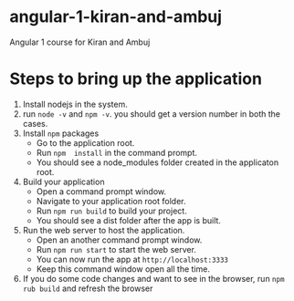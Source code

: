 # angular-1-kiran-and-ambuj
Angular 1 course for Kiran and Ambuj

# Steps to bring up the application
1. Install nodejs in the system.
2. run `node -v` and `npm -v`. you should get a version number in both the cases.
3. Install `npm` packages
    - Go to the application root. 
    - Run `npm  install` in the command prompt. 
    - You should see a node_modules folder created in the applicaton root.
4. Build your application
    - Open a command prompt window. 
    - Navigate to your application root folder.
    - Run `npm run build` to build your project.
    - You should see a dist folder after the app is built.
5. Run the web server to host the application.
    - Open an another command prompt window.
    - Run `npm run start` to start the web server.
    - You can now run the app at `http://localhost:3333`
    - Keep this command window open all the time.
6. If you do some code changes and want to see in the browser, run `npm rub build` and refresh the browser